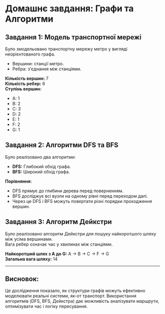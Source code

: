 # Домашнє завдання: Графи та Алгоритми

## Завдання 1: Модель транспортної мережі

Було змодельовано транспортну мережу метро у вигляді неорієнтованого графа.
- Вершини: станції метро.
- Ребра: з'єднання між станціями.

**Кількість вершин:** 7  
**Кількість ребер:** 6  
**Ступінь вершин:**  
- A: 1  
- B: 2  
- C: 3  
- D: 2  
- E: 1  
- F: 2  
- G: 1

## Завдання 2: Алгоритми DFS та BFS

Було реалізовано два алгоритми:
- **DFS:** Глибокий обхід графа.
- **BFS:** Широкий обхід графа.

**Порівняння:**
- DFS прямує до глибини дерева перед поверненням.
- BFS досліджує всі вузли на одному рівні перед переходом далі.
- Через це DFS і BFS можуть повертати різні порядки проходження вершин.

## Завдання 3: Алгоритм Дейкстри

Було реалізовано алгоритм Дейкстри для пошуку найкоротшого шляху між усіма вершинами.  
Вага ребер означає час у хвилинах між станціями.

**Найкоротший шлях з A до G:** A → B → C → F → G  
**Загальна вага шляху:** 14

---

## Висновок:

Це дослідження показало, як структури графів можуть ефективно моделювати реальні системи, як-от транспорт. Використання алгоритмів (DFS, BFS, Дейкстра) дає можливість аналізувати маршрути, оптимізувати час і логіку пересування.